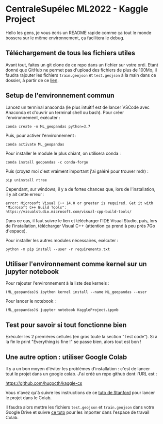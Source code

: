 # CentraleSupélec ML2022 - Kaggle Project

Hello les gens, je vous écris un README rapide comme ça tout le monde bossera sur le même environnement, ça facilitera le debug.

## Téléchargement de tous les fichiers utiles

Avant tout, faites un git clone de ce repo dans un fichier sur votre ordi. Etant donné que GitHub ne permet pas d'upload des fichiers de plus de 100Mo, il faudra rajouter les fichiers `train.geojson` et `test.geojson` à la main dans ce dossier, à partir de ce [lien](https://www.kaggle.com/c/centralesypelec-ml2022-course/data).

## Setup de l'environnement commun 

Lancez un terminal anaconda (le plus intuitif est de lancer VSCode avec Anaconda et d'ouvrir un terminal shell ou bash).
Pour créer l'environnement, exécuter :

`conda create -n ML_geopandas python=3.7`

Puis, pour activer l'environnement :

`conda activate ML_geopandas`

Pour installer le module le plus chiant, on utilisera conda :

`conda install geopandas -c conda-forge`

Puis (croyez moi c'est vraiment important j'ai galéré pour trouver mdr) :

`pip uninstall rtree`

Cependant, sur windows, il y a de fortes chances que, lors de l'installation, il y ait cette erreur : 

`error: Microsoft Visual C++ 14.0 or greater is required. Get it with "Microsoft C++ Build Tools": https://visualstudio.microsoft.com/visual-cpp-build-tools/`

Dans ce cas, il faut suivre le lien et télécharger l'IDE Visual Studio, puis, lors de l'installation, télécharger Visual C++ (attention ça prend à peu près 7Go d'espace).

Pour installer les autres modules nécessaires, exécuter :

`python -m pip install --user -r requirements.txt`

## Utiliser l'environnement comme kernel sur un jupyter notebook

Pour rajouter l'environnement à la liste des kernels :

`(ML_geopandas)$ ipython kernel install --name ML_geopandas --user`

Pour lancer le notebook :

`(ML_geopandas)$ jupyter notebook KaggleProject.ipynb`

## Test pour savoir si tout fonctionne bien

Exécuter les 2 premières cellules (en gros toute la section "Test code"). Si à la fin le print "Everything is fine !" se passe bien, alors tout est bon !

## Une autre option : utiliser Google Colab

Il y a un bon moyen d'éviter les problèmes d'installation : c'est de lancer tout le projet dans un google colab. J'ai créé un repo github dont l'URL est :

https://github.com/hugocth/kaggle-cs

Vous n'avez qu'à suivre les instructions de ce [tuto de Stanford](https://cs230.stanford.edu/section/2/colab.pdf) pour lancer le projet dans le Colab.

Il faudra alors mettre les fichiers `test.geojson` et `train.geojson` dans votre Google Drive et suivre [ce tuto](https://colab.research.google.com/notebooks/io.ipynb) pour les importer dans l'espace de travail Colab.
